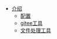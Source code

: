 *  [介绍](/)
    * [配置](/main/config.md)   
    * [gitee工具](/main/gitee.md)
    * [文件处理工具](/main/fileutil.md)

